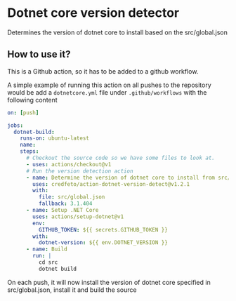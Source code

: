 # Dotnet core version detector

Determines the version of dotnet core to install based on the src/global.json

## How to use it?
This is a Github action, so it has to be added to a github workflow.  

A simple example of running this action on all pushes to the repository would be
add a `dotnetcore.yml` file under `.github/workflows` with the following content
```yaml
on: [push]

jobs:
  dotnet-build:
    runs-on: ubuntu-latest
    name: 
    steps:
      # Checkout the source code so we have some files to look at.
      - uses: actions/checkout@v1
      # Run the version detection action
      - name: Determine the version of dotnet core to install from src/global.json
        uses: credfeto/action-dotnet-version-detect@v1.2.1
        with:
          file: src/global.json
          fallback: 3.1.404
      - name: Setup .NET Core
        uses: actions/setup-dotnet@v1
        env:
          GITHUB_TOKEN: ${{ secrets.GITHUB_TOKEN }}
        with:
          dotnet-version: ${{ env.DOTNET_VERSION }}
      - name: Build
        run: |
          cd src
          dotnet build

```

On each push, it will now install the version of dotnet core specified in src/global.json, install it and build the source
